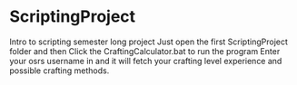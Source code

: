 # ScriptingProject
Intro to scripting semester long project
Just open the first ScriptingProject folder and then Click the CraftingCalculator.bat to run the program
Enter your osrs username in and it will fetch your crafting level experience and possible crafting methods.
